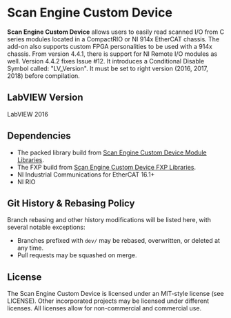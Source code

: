 # Scan Engine Custom Device

**Scan Engine Custom Device**  allows users to easily read scanned I/O from C series modules located in a CompactRIO or NI 914x EtherCAT chassis. The add-on also supports custom FPGA personalities to be used with a 914x chassis. From version 4.4.1, there is support for NI Remote I/O modules as well. Version 4.4.2 fixes Issue #12. It introduces a Conditional Disable Symbol called: "LV_Version". It must be set to right version (2016, 2017, 2018) before compilation. 

## LabVIEW Version

LabVIEW 2016

## Dependencies

- The packed library build from [Scan Engine Custom Device Module Libraries](https://github.com/ni/niveristand-scan-engine-module-libraries).
- The FXP build from [Scan Engine Custom Device FXP Libraries](https://github.com/ni/niveristand-scan-engine-fxp-libraries).
- NI Industrial Communications for EtherCAT 16.1+
- NI RIO

## Git History & Rebasing Policy
Branch rebasing and other history modifications will be listed here, with several notable exceptions:
- Branches prefixed with `dev/` may be rebased, overwritten, or deleted at any time.
- Pull requests may be squashed on merge.

## License

The Scan Engine Custom Device is licensed under an MIT-style license (see LICENSE). Other incorporated projects may be licensed under different licenses. All licenses allow for non-commercial and commercial use.